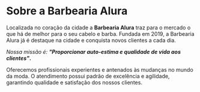<!DOCTYPE html>
<html lang="pt-br">
  <head>
    <meta charset="UTF-8">
     <title>Barbearia Alura</title>
  </head>
  <body>
    
  </body>

  
<h1>Sobre a Barbearia Alura</h1>

Localizada no coração da cidade a <strong>Barbearia Alura</strong> traz para o mercado o que há de melhor para o seu cabelo e barba. Fundada em 2019, a Barbearia Alura já é destaque na cidade e conquista novos clientes a cada dia.

<em>Nossa missão é: <b>"Proporcionar auto-estima e qualidade de vida aos clientes"</em>.</b>

Oferecemos profissionais experientes e antenados às mudanças no mundo da moda. O atendimento possui padrão de excelência e agilidade, garantindo qualidade e satisfação dos nossos clientes.
</html>
